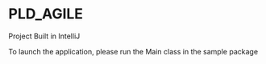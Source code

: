 # PLD_AGILE

Project Built in IntelliJ  

To launch the application, please run the Main class in the sample package
